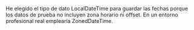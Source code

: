 He elegido el tipo de dato LocalDateTime para guardar las fechas porque los datos de prueba no incluyen zona horario ni offset. En un entorno profesional real emplearía ZonedDateTime.
